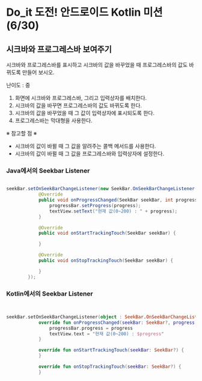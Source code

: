 # Do_it 도전! 안드로이드 Kotlin 미션 (6/30)

## 시크바와 프로그레스바 보여주기

시크바와 프로그레스바를 표시하고 시크바의 값을 바꾸었을 때 프로그레스바의 값도 바뀌도록 만들어 보시오.

난이도 : 중


1. 화면에 시크바와 프로그레스바, 그리고 입력상자를 배치한다.
2. 시크바의 값을 바꾸면 프로그레스바의 값도 바뀌도록 한다.
3. 시크바의 값을 바꾸었을 때 그 값이 입력상자에 표시되도록 한다.
4. 프로그레스바는 막대형을 사용한다.

※ 참고할 점 ※

* 시크바의 값이 바뀔 때 그 값을 알려주는 콜백 메서드를 사용한다.
* 시크바의 값이 바뀔 때 그 값을 프로그레스바와 입력상자에 설정한다.

### Java에서의 Seekbar Listener

```java

seekBar.setOnSeekBarChangeListener(new SeekBar.OnSeekBarChangeListener() {
            @Override
            public void onProgressChanged(SeekBar seekBar, int progress, boolean fromUser) {
                progressBar.setProgress(progress);
                textView.setText("현재 값(0~200) : " + progress);
            }

            @Override
            public void onStartTrackingTouch(SeekBar seekBar) {

            }

            @Override
            public void onStopTrackingTouch(SeekBar seekBar) {

            }
        });

```

### Kotlin에서의 Seekbar Listener

```kotlin


seekBar.setOnSeekBarChangeListener(object : SeekBar.OnSeekBarChangeListener {
            override fun onProgressChanged(seekBar: SeekBar?, progress: Int, fromUser: Boolean) {
                progressBar.progress = progress
                textView.text = "현재 값(0~200) : $progress"
            }

            override fun onStartTrackingTouch(seekBar: SeekBar?) {
            }

            override fun onStopTrackingTouch(seekBar: SeekBar?) {
            }

```